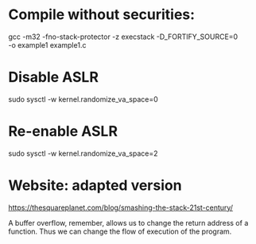 # Compile without securities:
gcc -m32 -fno-stack-protector -z execstack -D_FORTIFY_SOURCE=0 \
    -o example1 example1.c
# Disable ASLR
sudo sysctl -w kernel.randomize_va_space=0

# Re-enable ASLR
sudo sysctl -w kernel.randomize_va_space=2

# Website: adapted version
https://thesquareplanet.com/blog/smashing-the-stack-21st-century/

A buffer overflow, remember, allows us to change the return address of a function. Thus we can change the flow of execution of the program.


